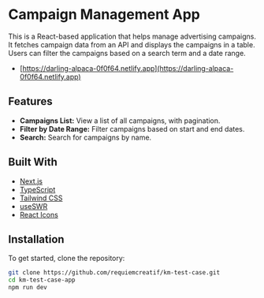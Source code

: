 # Campaign Management App

This is a React-based application that helps manage advertising campaigns. It fetches campaign data from an API and displays the campaigns in a table. Users can filter the campaigns based on a search term and a date range.

- [https://darling-alpaca-0f0f64.netlify.app](https://darling-alpaca-0f0f64.netlify.app)

## Features

- **Campaigns List:** View a list of all campaigns, with pagination.
- **Filter by Date Range:** Filter campaigns based on start and end dates.
- **Search:** Search for campaigns by name.

## Built With

- [Next.js](https://nextjs.org/)
- [TypeScript](https://www.typescriptlang.org/)
- [Tailwind CSS](https://tailwindcss.com/)
- [useSWR](https://swr.vercel.app)
- [React Icons](https://react-icons.github.io/react-icons/)

## Installation

To get started, clone the repository:

```bash
git clone https://github.com/requiemcreatif/km-test-case.git
cd km-test-case-app
npm run dev
```
